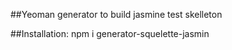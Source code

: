 ##Yeoman generator to build jasmine test skelleton

##Installation: npm i generator-squelette-jasmin

